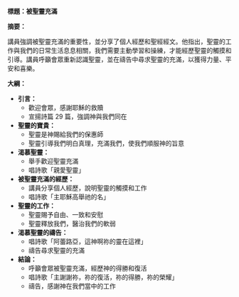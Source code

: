 **標題：被聖靈充滿**

**摘要：**

講員強調被聖靈充滿的重要性，並分享了個人經歷和聖經經文。他指出，聖靈的工作與我們的日常生活息息相關，我們需要主動學習和操練，才能經歷聖靈的觸摸和引導。講員呼籲會眾重新認識聖靈，並在禱告中尋求聖靈的充滿，以獲得力量、平安和喜樂。

**大綱：**

* **引言：**
    * 歡迎會眾，感謝耶穌的救贖
    * 宣揚詩篇 29 篇，強調神與我們同在
* **聖靈的寶貴：**
    * 聖靈是神賜給我們的保惠師
    * 聖靈引導我們明白真理，充滿我們，使我們順服神的旨意
* **渴慕聖靈：**
    * 舉手歡迎聖靈充滿
    * 唱詩歌「親愛聖靈」
* **被聖靈充滿的經歷：**
    * 講員分享個人經歷，說明聖靈的觸摸和工作
    * 唱詩歌「主耶穌高舉祂的名」
* **聖靈的工作：**
    * 聖靈賜予自由、一致和安慰
    * 聖靈釋放我們，醫治我們的軟弱
* **渴慕聖靈的禱告：**
    * 唱詩歌「阿蕾路亞，這神啊祢的靈在這裡」
    * 禱告尋求聖靈的充滿
* **結論：**
    * 呼籲會眾被聖靈充滿，經歷神的得勝和復活
    * 唱詩歌「主謝謝祢，祢的復活，祢的得勝，祢的榮耀」
    * 禱告，感謝神在我們當中的工作